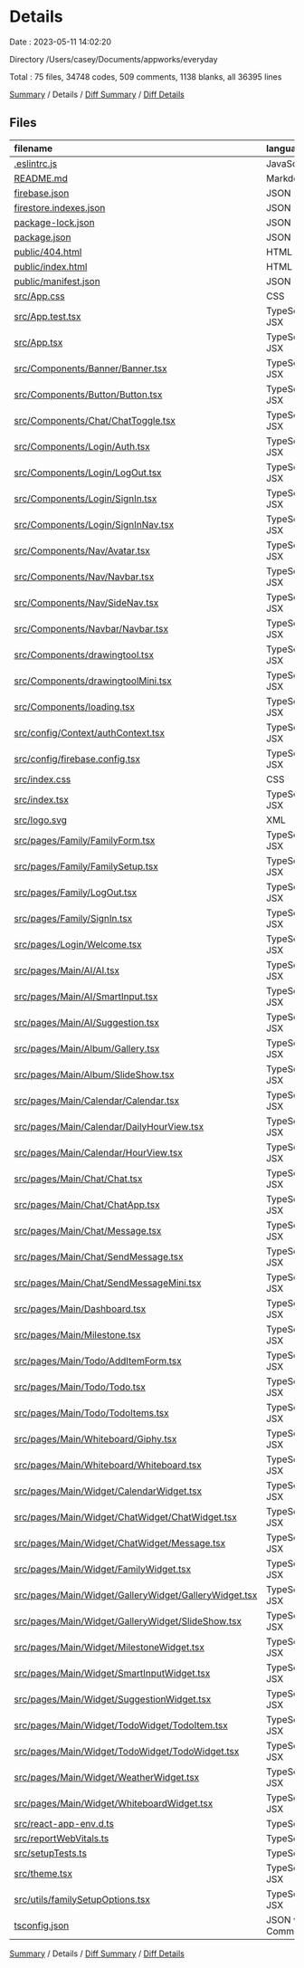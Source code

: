 # Details

Date : 2023-05-11 14:02:20

Directory /Users/casey/Documents/appworks/everyday

Total : 75 files,  34748 codes, 509 comments, 1138 blanks, all 36395 lines

[Summary](results.md) / Details / [Diff Summary](diff.md) / [Diff Details](diff-details.md)

## Files
| filename | language | code | comment | blank | total |
| :--- | :--- | ---: | ---: | ---: | ---: |
| [.eslintrc.js](/.eslintrc.js) | JavaScript | 24 | 0 | 1 | 25 |
| [README.md](/README.md) | Markdown | 26 | 0 | 21 | 47 |
| [firebase.json](/firebase.json) | JSON | 8 | 9 | 0 | 17 |
| [firestore.indexes.json](/firestore.indexes.json) | JSON | 4 | 0 | 1 | 5 |
| [package-lock.json](/package-lock.json) | JSON | 21,463 | 0 | 1 | 21,464 |
| [package.json](/package.json) | JSON | 101 | 0 | 1 | 102 |
| [public/404.html](/public/404.html) | HTML | 32 | 0 | 2 | 34 |
| [public/index.html](/public/index.html) | HTML | 37 | 0 | 2 | 39 |
| [public/manifest.json](/public/manifest.json) | JSON | 25 | 0 | 1 | 26 |
| [src/App.css](/src/App.css) | CSS | 33 | 0 | 6 | 39 |
| [src/App.test.tsx](/src/App.test.tsx) | TypeScript JSX | 8 | 0 | 2 | 10 |
| [src/App.tsx](/src/App.tsx) | TypeScript JSX | 27 | 0 | 4 | 31 |
| [src/Components/Banner/Banner.tsx](/src/Components/Banner/Banner.tsx) | TypeScript JSX | 35 | 0 | 5 | 40 |
| [src/Components/Button/Button.tsx](/src/Components/Button/Button.tsx) | TypeScript JSX | 193 | 0 | 11 | 204 |
| [src/Components/Chat/ChatToggle.tsx](/src/Components/Chat/ChatToggle.tsx) | TypeScript JSX | 101 | 0 | 8 | 109 |
| [src/Components/Login/Auth.tsx](/src/Components/Login/Auth.tsx) | TypeScript JSX | 121 | 0 | 15 | 136 |
| [src/Components/Login/LogOut.tsx](/src/Components/Login/LogOut.tsx) | TypeScript JSX | 29 | 0 | 4 | 33 |
| [src/Components/Login/SignIn.tsx](/src/Components/Login/SignIn.tsx) | TypeScript JSX | 40 | 0 | 4 | 44 |
| [src/Components/Login/SignInNav.tsx](/src/Components/Login/SignInNav.tsx) | TypeScript JSX | 40 | 0 | 4 | 44 |
| [src/Components/Nav/Avatar.tsx](/src/Components/Nav/Avatar.tsx) | TypeScript JSX | 22 | 0 | 3 | 25 |
| [src/Components/Nav/Navbar.tsx](/src/Components/Nav/Navbar.tsx) | TypeScript JSX | 216 | 0 | 19 | 235 |
| [src/Components/Nav/SideNav.tsx](/src/Components/Nav/SideNav.tsx) | TypeScript JSX | 187 | 0 | 10 | 197 |
| [src/Components/Navbar/Navbar.tsx](/src/Components/Navbar/Navbar.tsx) | TypeScript JSX | 40 | 0 | 6 | 46 |
| [src/Components/drawingtool.tsx](/src/Components/drawingtool.tsx) | TypeScript JSX | 341 | 0 | 28 | 369 |
| [src/Components/drawingtoolMini.tsx](/src/Components/drawingtoolMini.tsx) | TypeScript JSX | 184 | 0 | 17 | 201 |
| [src/Components/loading.tsx](/src/Components/loading.tsx) | TypeScript JSX | 63 | 0 | 12 | 75 |
| [src/config/Context/authContext.tsx](/src/config/Context/authContext.tsx) | TypeScript JSX | 111 | 0 | 11 | 122 |
| [src/config/firebase.config.tsx](/src/config/firebase.config.tsx) | TypeScript JSX | 18 | 0 | 1 | 19 |
| [src/index.css](/src/index.css) | CSS | 29 | 0 | 7 | 36 |
| [src/index.tsx](/src/index.tsx) | TypeScript JSX | 42 | 0 | 2 | 44 |
| [src/logo.svg](/src/logo.svg) | XML | 1 | 0 | 0 | 1 |
| [src/pages/Family/FamilyForm.tsx](/src/pages/Family/FamilyForm.tsx) | TypeScript JSX | 1,102 | 28 | 54 | 1,184 |
| [src/pages/Family/FamilySetup.tsx](/src/pages/Family/FamilySetup.tsx) | TypeScript JSX | 5 | 0 | 3 | 8 |
| [src/pages/Family/LogOut.tsx](/src/pages/Family/LogOut.tsx) | TypeScript JSX | 15 | 0 | 5 | 20 |
| [src/pages/Family/SignIn.tsx](/src/pages/Family/SignIn.tsx) | TypeScript JSX | 18 | 0 | 5 | 23 |
| [src/pages/Login/Welcome.tsx](/src/pages/Login/Welcome.tsx) | TypeScript JSX | 248 | 0 | 19 | 267 |
| [src/pages/Main/AI/AI.tsx](/src/pages/Main/AI/AI.tsx) | TypeScript JSX | 73 | 0 | 5 | 78 |
| [src/pages/Main/AI/SmartInput.tsx](/src/pages/Main/AI/SmartInput.tsx) | TypeScript JSX | 483 | 0 | 38 | 521 |
| [src/pages/Main/AI/Suggestion.tsx](/src/pages/Main/AI/Suggestion.tsx) | TypeScript JSX | 363 | 0 | 36 | 399 |
| [src/pages/Main/Album/Gallery.tsx](/src/pages/Main/Album/Gallery.tsx) | TypeScript JSX | 772 | 0 | 52 | 824 |
| [src/pages/Main/Album/SlideShow.tsx](/src/pages/Main/Album/SlideShow.tsx) | TypeScript JSX | 144 | 0 | 16 | 160 |
| [src/pages/Main/Calendar/Calendar.tsx](/src/pages/Main/Calendar/Calendar.tsx) | TypeScript JSX | 1,551 | 0 | 92 | 1,643 |
| [src/pages/Main/Calendar/DailyHourView.tsx](/src/pages/Main/Calendar/DailyHourView.tsx) | TypeScript JSX | 218 | 0 | 33 | 251 |
| [src/pages/Main/Calendar/HourView.tsx](/src/pages/Main/Calendar/HourView.tsx) | TypeScript JSX | 208 | 0 | 38 | 246 |
| [src/pages/Main/Chat/Chat.tsx](/src/pages/Main/Chat/Chat.tsx) | TypeScript JSX | 133 | 0 | 14 | 147 |
| [src/pages/Main/Chat/ChatApp.tsx](/src/pages/Main/Chat/ChatApp.tsx) | TypeScript JSX | 38 | 0 | 4 | 42 |
| [src/pages/Main/Chat/Message.tsx](/src/pages/Main/Chat/Message.tsx) | TypeScript JSX | 142 | 0 | 16 | 158 |
| [src/pages/Main/Chat/SendMessage.tsx](/src/pages/Main/Chat/SendMessage.tsx) | TypeScript JSX | 115 | 0 | 9 | 124 |
| [src/pages/Main/Chat/SendMessageMini.tsx](/src/pages/Main/Chat/SendMessageMini.tsx) | TypeScript JSX | 144 | 0 | 11 | 155 |
| [src/pages/Main/Dashboard.tsx](/src/pages/Main/Dashboard.tsx) | TypeScript JSX | 382 | 0 | 25 | 407 |
| [src/pages/Main/Milestone.tsx](/src/pages/Main/Milestone.tsx) | TypeScript JSX | 447 | 465 | 30 | 942 |
| [src/pages/Main/Todo/AddItemForm.tsx](/src/pages/Main/Todo/AddItemForm.tsx) | TypeScript JSX | 159 | 0 | 20 | 179 |
| [src/pages/Main/Todo/Todo.tsx](/src/pages/Main/Todo/Todo.tsx) | TypeScript JSX | 283 | 0 | 32 | 315 |
| [src/pages/Main/Todo/TodoItems.tsx](/src/pages/Main/Todo/TodoItems.tsx) | TypeScript JSX | 806 | 0 | 49 | 855 |
| [src/pages/Main/Whiteboard/Giphy.tsx](/src/pages/Main/Whiteboard/Giphy.tsx) | TypeScript JSX | 50 | 0 | 9 | 59 |
| [src/pages/Main/Whiteboard/Whiteboard.tsx](/src/pages/Main/Whiteboard/Whiteboard.tsx) | TypeScript JSX | 577 | 0 | 43 | 620 |
| [src/pages/Main/Widget/CalendarWidget.tsx](/src/pages/Main/Widget/CalendarWidget.tsx) | TypeScript JSX | 474 | 0 | 36 | 510 |
| [src/pages/Main/Widget/ChatWidget/ChatWidget.tsx](/src/pages/Main/Widget/ChatWidget/ChatWidget.tsx) | TypeScript JSX | 104 | 0 | 15 | 119 |
| [src/pages/Main/Widget/ChatWidget/Message.tsx](/src/pages/Main/Widget/ChatWidget/Message.tsx) | TypeScript JSX | 144 | 0 | 19 | 163 |
| [src/pages/Main/Widget/FamilyWidget.tsx](/src/pages/Main/Widget/FamilyWidget.tsx) | TypeScript JSX | 232 | 0 | 21 | 253 |
| [src/pages/Main/Widget/GalleryWidget/GalleryWidget.tsx](/src/pages/Main/Widget/GalleryWidget/GalleryWidget.tsx) | TypeScript JSX | 204 | 2 | 28 | 234 |
| [src/pages/Main/Widget/GalleryWidget/SlideShow.tsx](/src/pages/Main/Widget/GalleryWidget/SlideShow.tsx) | TypeScript JSX | 63 | 0 | 9 | 72 |
| [src/pages/Main/Widget/MilestoneWidget.tsx](/src/pages/Main/Widget/MilestoneWidget.tsx) | TypeScript JSX | 254 | 0 | 21 | 275 |
| [src/pages/Main/Widget/SmartInputWidget.tsx](/src/pages/Main/Widget/SmartInputWidget.tsx) | TypeScript JSX | 311 | 0 | 28 | 339 |
| [src/pages/Main/Widget/SuggestionWidget.tsx](/src/pages/Main/Widget/SuggestionWidget.tsx) | TypeScript JSX | 161 | 0 | 17 | 178 |
| [src/pages/Main/Widget/TodoWidget/TodoItem.tsx](/src/pages/Main/Widget/TodoWidget/TodoItem.tsx) | TypeScript JSX | 149 | 0 | 23 | 172 |
| [src/pages/Main/Widget/TodoWidget/TodoWidget.tsx](/src/pages/Main/Widget/TodoWidget/TodoWidget.tsx) | TypeScript JSX | 196 | 0 | 15 | 211 |
| [src/pages/Main/Widget/WeatherWidget.tsx](/src/pages/Main/Widget/WeatherWidget.tsx) | TypeScript JSX | 72 | 0 | 10 | 82 |
| [src/pages/Main/Widget/WhiteboardWidget.tsx](/src/pages/Main/Widget/WhiteboardWidget.tsx) | TypeScript JSX | 184 | 0 | 15 | 199 |
| [src/react-app-env.d.ts](/src/react-app-env.d.ts) | TypeScript | 0 | 1 | 1 | 2 |
| [src/reportWebVitals.ts](/src/reportWebVitals.ts) | TypeScript | 13 | 0 | 3 | 16 |
| [src/setupTests.ts](/src/setupTests.ts) | TypeScript | 1 | 4 | 1 | 6 |
| [src/theme.tsx](/src/theme.tsx) | TypeScript JSX | 34 | 0 | 3 | 37 |
| [src/utils/familySetupOptions.tsx](/src/utils/familySetupOptions.tsx) | TypeScript JSX | 49 | 0 | 5 | 54 |
| [tsconfig.json](/tsconfig.json) | JSON with Comments | 26 | 0 | 1 | 27 |

[Summary](results.md) / Details / [Diff Summary](diff.md) / [Diff Details](diff-details.md)